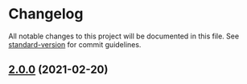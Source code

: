 # Changelog

All notable changes to this project will be documented in this file. See [standard-version](https://github.com/conventional-changelog/standard-version) for commit guidelines.

## [2.0.0](https://github.com/seeebiii/ses-email-forwarding/compare/v1.0.1...v2.0.0) (2021-02-20)
